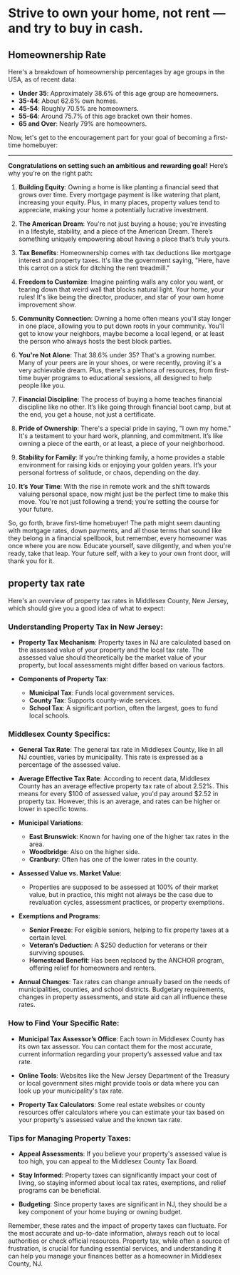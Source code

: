 # Strive to own your home, not rent — and try to buy in cash.

## Homeownership Rate

Here's a breakdown of homeownership percentages by age groups in the USA, as of recent data:

- **Under 35**: Approximately 38.6% of this age group are homeowners.
- **35-44**: About 62.6% own homes.
- **45-54**: Roughly 70.5% are homeowners.
- **55-64**: Around 75.7% of this age bracket own their homes.
- **65 and Over**: Nearly 79% are homeowners.

Now, let's get to the encouragement part for your goal of becoming a first-time homebuyer:

---

**Congratulations on setting such an ambitious and rewarding goal!** Here’s why you’re on the right path:

1. **Building Equity**: Owning a home is like planting a financial seed that grows over time. Every mortgage payment is like watering that plant, increasing your equity. Plus, in many places, property values tend to appreciate, making your home a potentially lucrative investment.

2. **The American Dream**: You're not just buying a house; you're investing in a lifestyle, stability, and a piece of the American Dream. There’s something uniquely empowering about having a place that’s truly yours.

3. **Tax Benefits**: Homeownership comes with tax deductions like mortgage interest and property taxes. It's like the government saying, "Here, have this carrot on a stick for ditching the rent treadmill."

4. **Freedom to Customize**: Imagine painting walls any color you want, or tearing down that weird wall that blocks natural light. Your home, your rules! It's like being the director, producer, and star of your own home improvement show.

5. **Community Connection**: Owning a home often means you'll stay longer in one place, allowing you to put down roots in your community. You'll get to know your neighbors, maybe become a local legend, or at least the person who always hosts the best block parties.

6. **You're Not Alone**: That 38.6% under 35? That's a growing number. Many of your peers are in your shoes, or were recently, proving it's a very achievable dream. Plus, there's a plethora of resources, from first-time buyer programs to educational sessions, all designed to help people like you.

7. **Financial Discipline**: The process of buying a home teaches financial discipline like no other. It’s like going through financial boot camp, but at the end, you get a house, not just a certificate.

8. **Pride of Ownership**: There's a special pride in saying, "I own my home." It's a testament to your hard work, planning, and commitment. It’s like owning a piece of the earth, or at least, a piece of your neighborhood.

9. **Stability for Family**: If you’re thinking family, a home provides a stable environment for raising kids or enjoying your golden years. It’s your personal fortress of solitude, or chaos, depending on the day.

10. **It’s Your Time**: With the rise in remote work and the shift towards valuing personal space, now might just be the perfect time to make this move. You're not just following a trend; you're setting the course for your future.

So, go forth, brave first-time homebuyer! The path might seem daunting with mortgage rates, down payments, and all those terms that sound like they belong in a financial spellbook, but remember, every homeowner was once where you are now. Educate yourself, save diligently, and when you're ready, take that leap. Your future self, with a key to your own front door, will thank you for it.

## property tax rate

Here's an overview of property tax rates in Middlesex County, New Jersey, which should give you a good idea of what to expect:

### **Understanding Property Tax in New Jersey:**

- **Property Tax Mechanism**: Property taxes in NJ are calculated based on the assessed value of your property and the local tax rate. The assessed value should theoretically be the market value of your property, but local assessments might differ based on various factors.

- **Components of Property Tax**:
  - **Municipal Tax**: Funds local government services.
  - **County Tax**: Supports county-wide services.
  - **School Tax**: A significant portion, often the largest, goes to fund local schools.

### **Middlesex County Specifics:**

- **General Tax Rate**: The general tax rate in Middlesex County, like in all NJ counties, varies by municipality. This rate is expressed as a percentage of the assessed value.

- **Average Effective Tax Rate**: According to recent data, Middlesex County has an average effective property tax rate of about 2.52%. This means for every $100 of assessed value, you'd pay around $2.52 in property tax. However, this is an average, and rates can be higher or lower in specific towns.

- **Municipal Variations**:
  - **East Brunswick**: Known for having one of the higher tax rates in the area. 
  - **Woodbridge**: Also on the higher side.
  - **Cranbury**: Often has one of the lower rates in the county.

- **Assessed Value vs. Market Value**:
  - Properties are supposed to be assessed at 100% of their market value, but in practice, this might not always be the case due to revaluation cycles, assessment practices, or property exemptions.

- **Exemptions and Programs**:
  - **Senior Freeze**: For eligible seniors, helping to fix property taxes at a certain level.
  - **Veteran’s Deduction**: A $250 deduction for veterans or their surviving spouses.
  - **Homestead Benefit**: Has been replaced by the ANCHOR program, offering relief for homeowners and renters.

- **Annual Changes**: Tax rates can change annually based on the needs of municipalities, counties, and school districts. Budgetary requirements, changes in property assessments, and state aid can all influence these rates.

### **How to Find Your Specific Rate:**

- **Municipal Tax Assessor’s Office**: Each town in Middlesex County has its own tax assessor. You can contact them for the most accurate, current information regarding your property’s assessed value and tax rate.

- **Online Tools**: Websites like the New Jersey Department of the Treasury or local government sites might provide tools or data where you can look up your municipality's tax rate.

- **Property Tax Calculators**: Some real estate websites or county resources offer calculators where you can estimate your tax based on your property's assessed value and the known tax rate.

### **Tips for Managing Property Taxes:**

- **Appeal Assessments**: If you believe your property's assessed value is too high, you can appeal to the Middlesex County Tax Board.

- **Stay Informed**: Property taxes can significantly impact your cost of living, so staying informed about local tax rates, exemptions, and relief programs can be beneficial.

- **Budgeting**: Since property taxes are significant in NJ, they should be a key component of your home buying or owning budget.

Remember, these rates and the impact of property taxes can fluctuate. For the most accurate and up-to-date information, always reach out to local authorities or check official resources. Property tax, while often a source of frustration, is crucial for funding essential services, and understanding it can help you manage your finances better as a homeowner in Middlesex County, NJ.
